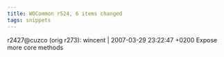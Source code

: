```yaml
---
title: WOCommon r524, 6 items changed
tags: snippets
---
```


r2427@cuzco (orig r273): wincent | 2007-03-29 23:22:47 +0200 Expose more core methods
